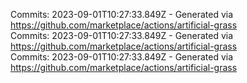 Commits: 2023-09-01T10:27:33.849Z - Generated via https://github.com/marketplace/actions/artificial-grass
<br>
Commits: 2023-09-01T10:27:33.849Z - Generated via https://github.com/marketplace/actions/artificial-grass
<br>
Commits: 2023-09-01T10:27:33.849Z - Generated via https://github.com/marketplace/actions/artificial-grass
<br>
